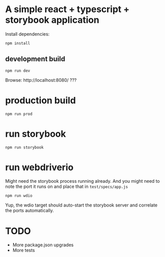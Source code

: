 # A simple react + typescript + storybook application

Install dependencies:

```sh
npm install
```

## development build

```
npm run dev
```

Browse: http://localhost:8080/  ???

# production build

```
npm run prod
```

# run storybook

```
npm run storybook
```


# run webdriverio

Might need the storybook process running already. And you might 
need to note the port it runs on and place that in `test/specs/app.js`

```
npm run wdio
```

Yup, the wdio target should auto-start the storybook server and correlate the ports automatically.

# TODO

* More package.json upgrades
* More tests